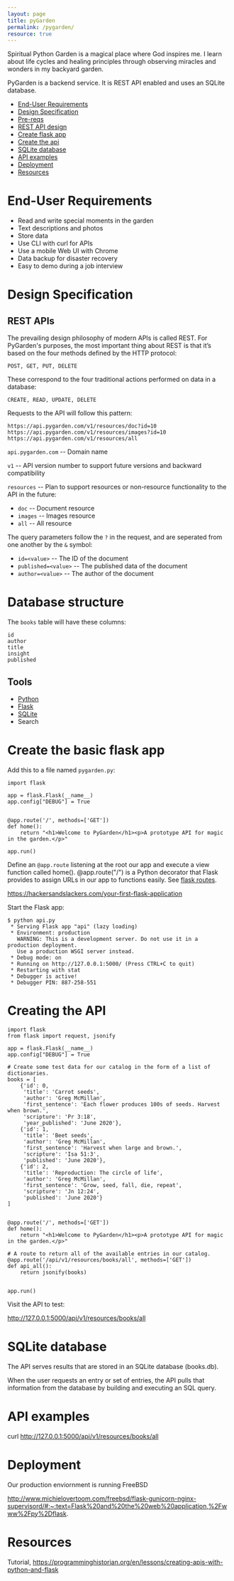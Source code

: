 ```yaml
---
layout: page
title: pyGarden
permalink: /pygarden/
resource: true
---
```

Spiritual Python Garden is a magical place where God inspires me. I learn about life cycles and healing principles through observing miracles and wonders in my backyard garden.

PyGarden is a backend service. It is REST API enabled and uses an SQLite database.

* [End-User Requirements](#end-user-requirements)
* [Design Specification](#design-specification)
* [Pre-reqs](#pre-reqs)
* [REST API design](#rest-api-design)
* [Create flask app](#create-flask-app)
* [Create the api](#creating-the-api)
* [SQLite database](#sqlite-database)
* [API examples](#api-examples)
* [Deployment](#deployment)
* [Resources](#resources)

# End-User Requirements

- Read and write special moments in the garden
- Text descriptions and photos
- Store data 
- Use CLI with curl for APIs
- Use a mobile Web UI with Chrome
- Data backup for disaster recovery
- Easy to demo during a job interview

# Design Specification

## REST APIs

The prevailing design philosophy of modern APIs is called REST. For PyGarden's purposes, the most important thing about REST is that it’s based on the four methods defined by the HTTP protocol: 

```
POST, GET, PUT, DELETE
```

These correspond to the four traditional actions performed on data in a database: 

```
CREATE, READ, UPDATE, DELETE
```

Requests to the API will follow this pattern:

```
https://api.pygarden.com/v1/resources/doc?id=10
https://api.pygarden.com/v1/resources/images?id=10
https://api.pygarden.com/v1/resources/all
```

`api.pygarden.com` -- Domain name

`v1` -- API version number to support future versions and backward compatibility

`resources` -- Plan to support resources or non-resource functionality to the API in the future:

- `doc` -- Document resource
- `images` -- Images resource
- `all` -- All resource

The query parameters follow the `?` in the request, and are seperated from one another by the `&` symbol:

- `id=<value>` -- The ID of the document
- `published=<value>` -- The published data of the document
- `author=<value>` -- The author of the document

# Database structure

The `books` table will have these columns:

```
id
author
title
insight
published
```
## Tools

* [Python](https://www.python.org/)
* [Flask](https://palletsprojects.com/p/flask/)
* [SQLite](https://www.sqlite.org/index.html)
* Search

# Create the basic flask app

Add this to a file named `pygarden.py`:

```
import flask

app = flask.Flask(__name__)
app.config["DEBUG"] = True


@app.route('/', methods=['GET'])
def home():
    return "<h1>Welcome to PyGarden</h1><p>A prototype API for magic in the garden.</p>"

app.run()
```

Define an `@app.route` listening at the root our app and execute a view function called home(). @app.route("/") is a Python decorator that Flask provides to assign URLs in our app to functions easily. See [flask routes](https://hackersandslackers.com/flask-routes).

https://hackersandslackers.com/your-first-flask-application

Start the Flask app:

```
$ python api.py
 * Serving Flask app "api" (lazy loading)
 * Environment: production
   WARNING: This is a development server. Do not use it in a production deployment.
   Use a production WSGI server instead.
 * Debug mode: on
 * Running on http://127.0.0.1:5000/ (Press CTRL+C to quit)
 * Restarting with stat
 * Debugger is active!
 * Debugger PIN: 887-258-551
 ```

# Creating the API

```
import flask
from flask import request, jsonify

app = flask.Flask(__name__)
app.config["DEBUG"] = True

# Create some test data for our catalog in the form of a list of dictionaries.
books = [
    {'id': 0,
     'title': 'Carrot seeds',
     'author': 'Greg McMillan',
     'first_sentence': 'Each flower produces 100s of seeds. Harvest when brown.',
     'scripture': 'Pr 3:18',
     'year_published': 'June 2020'},
    {'id': 1,
     'title': 'Beet seeds',
     'author': 'Greg McMillan',
     'first_sentence': 'Harvest when large and brown.',
     'scripture': 'Isa 51:3',
     'published': 'June 2020'},
    {'id': 2,
     'title': 'Reproduction: The circle of life',
     'author': 'Greg McMillan',
     'first_sentence': 'Grow, seed, fall, die, repeat',
     'scripture': 'Jn 12:24',
     'published': 'June 2020'}
]


@app.route('/', methods=['GET'])
def home():
    return "<h1>Welcome to PyGarden</h1><p>A prototype API for magic in the garden.</p>"

# A route to return all of the available entries in our catalog.
@app.route('/api/v1/resources/books/all', methods=['GET'])
def api_all():
    return jsonify(books)


app.run()
```

Visit the API to test:

http://127.0.0.1:5000/api/v1/resources/books/all

# SQLite database

The API serves results that are stored in an SQLite database (books.db). 

When the user requests an entry or set of entries, the API pulls that information from the database by building and executing an SQL query.


# API examples

curl http://127.0.0.1:5000/api/v1/resources/books/all

# Deployment

Our production enviornment is running FreeBSD

http://www.michielovertoom.com/freebsd/flask-gunicorn-nginx-supervisord/#:~:text=Flask%20and%20the%20web%20application,%2Fwww%2Fpy%2Dflask.

# Resources

Tutorial, https://programminghistorian.org/en/lessons/creating-apis-with-python-and-flask
